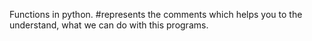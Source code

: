 Functions in python. 
#represents the comments which helps you to the understand, what we can do with this programs.
